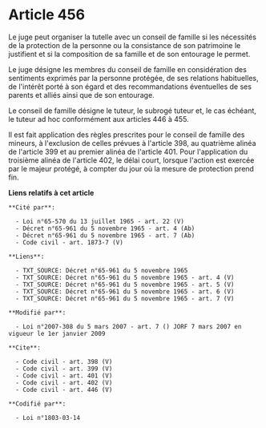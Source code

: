 # Article 456

Le juge peut organiser la tutelle avec un conseil de famille si les nécessités de la protection de la personne ou la
consistance de son patrimoine le justifient et si la composition de sa famille et de son entourage le permet. 

Le juge désigne les membres du conseil de famille en considération des sentiments exprimés par la personne protégée, de ses
relations habituelles, de l'intérêt porté à son égard et des recommandations éventuelles de ses parents et alliés ainsi que
de son entourage. 

Le conseil de famille désigne le tuteur, le subrogé tuteur et, le cas échéant, le tuteur ad hoc conformément aux articles 446
à 455. 

Il est fait application des règles prescrites pour le conseil de famille des mineurs, à l'exclusion de celles prévues à
l'article 398, au quatrième alinéa de l'article 399 et au premier alinéa de l'article 401. Pour l'application du troisième
alinéa de l'article 402, le délai court, lorsque l'action est exercée par le majeur protégé, à compter du jour où la mesure
de protection prend fin.

**Liens relatifs à cet article**

	**Cité par**:

	  - Loi n°65-570 du 13 juillet 1965 - art. 22 (V)
	  - Décret n°65-961 du 5 novembre 1965 - art. 4 (Ab)
	  - Décret n°65-961 du 5 novembre 1965 - art. 7 (Ab)
	  - Code civil - art. 1873-7 (V)

	**Liens**:

	  - TXT_SOURCE: Décret n°65-961 du 5 novembre 1965
	  - TXT_SOURCE: Décret n°65-961 du 5 novembre 1965 - art. 4 (V)
	  - TXT_SOURCE: Décret n°65-961 du 5 novembre 1965 - art. 5 (V)
	  - TXT_SOURCE: Décret n°65-961 du 5 novembre 1965 - art. 6 (V)
	  - TXT_SOURCE: Décret n°65-961 du 5 novembre 1965 - art. 7 (V)

	**Modifié par**:

	  - Loi n°2007-308 du 5 mars 2007 - art. 7 () JORF 7 mars 2007 en vigueur le 1er janvier 2009

	**Cite**:

	  - Code civil - art. 398 (V)
	  - Code civil - art. 399 (V)
	  - Code civil - art. 401 (V)
	  - Code civil - art. 402 (V)
	  - Code civil - art. 446 (V)

	**Codifié par**:

	  - Loi n°1803-03-14
